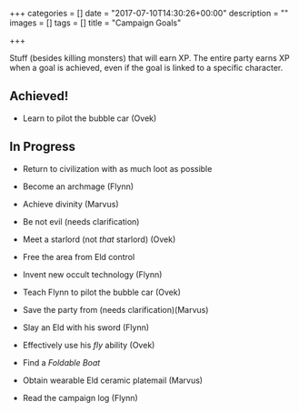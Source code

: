 +++
categories = []
date = "2017-07-10T14:30:26+00:00"
description = ""
images = []
tags = []
title = "Campaign Goals"

+++


Stuff (besides killing monsters) that will earn XP. The entire party earns XP when a goal is achieved, even if the goal is linked to a specific character.

## Achieved!

* Learn to pilot the bubble car (Ovek)

## In Progress

* Return to civilization with as much loot as possible

* Become an archmage (Flynn)

* Achieve divinity (Marvus)

* Be not evil (needs clarification)

* Meet a starlord (not *that* starlord) (Ovek)

* Free the area from Eld control

* Invent new occult technology (Flynn)

* Teach Flynn to pilot the bubble car (Ovek)

* Save the party from (needs clarification)(Marvus)

* Slay an Eld with his sword (Flynn)

* Effectively use his *fly* ability (Ovek)

* Find a *Foldable Boat*

* Obtain wearable Eld ceramic platemail (Marvus)

* Read the campaign log (Flynn)